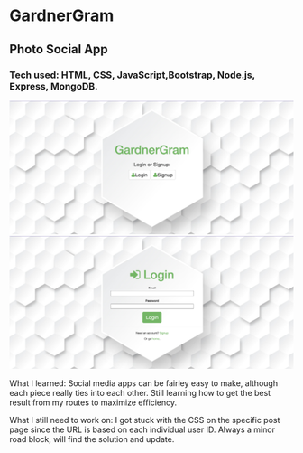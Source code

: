 # GardnerGram

## Photo Social App
### Tech used: HTML, CSS, JavaScript,Bootstrap, Node.js, Express, MongoDB. 

<img src="https://github.com/daphnyemily/GardnerGram/blob/main/home.png">
<img src="https://github.com/daphnyemily/GardnerGram/blob/main/login.png">

What I learned: Social media apps can be fairley easy to make, although each piece really ties into each other. Still learning how to get the best result from my routes to maximize efficiency. 

What I still need to work on: I got stuck with the CSS on the specific post page since the URL is based on each individual user ID. Always a minor road block, will find the solution and update.
